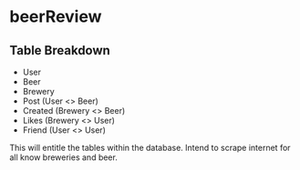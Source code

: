 # beerReview

## Table Breakdown
* User
* Beer
* Brewery
* Post (User <> Beer)
* Created (Brewery <> Beer)
* Likes (Brewery <> User)
* Friend (User <> User)

This will entitle the tables within the database. Intend to scrape internet for all know breweries and beer. 
